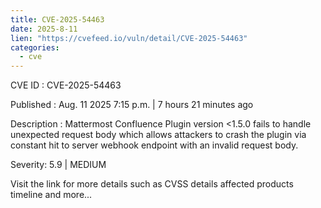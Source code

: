 ```yaml
--- 
title: CVE-2025-54463
date: 2025-8-11
lien: "https://cvefeed.io/vuln/detail/CVE-2025-54463"
categories:
  - cve
---
```


CVE ID : CVE-2025-54463

Published :  Aug. 11
2025
7:15 p.m. | 7 hours
21 minutes ago

Description : Mattermost Confluence Plugin version <1.5.0 fails to handle unexpected request body which allows attackers to crash the plugin via constant hit to server webhook endpoint with an invalid request body.

Severity: 5.9 | MEDIUM

Visit the link for more details
such as CVSS details
affected products
timeline
and more...
